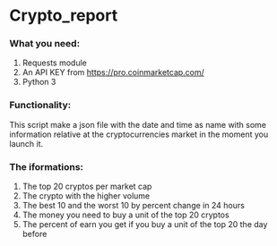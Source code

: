 # Crypto_report

### What you need:
1. Requests module
2. An API KEY from https://pro.coinmarketcap.com/
3. Python 3

### Functionality:

This script make a json file with the date and time as name
with some information relative at the cryptocurrencies market in the
moment you launch it.

### The iformations:

1. The top 20 cryptos per market cap
2. The crypto with the higher volume
3. The best 10 and the worst 10 by percent change in 24 hours
4. The money you need to buy a unit of the top 20 cryptos
5. The percent of earn you get if you buy a unit of the top 20 the day before
